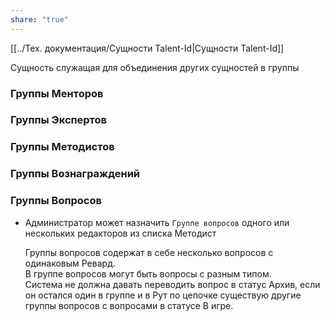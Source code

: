 ```yaml
---
share: "true"
---
```


[[../Тех. документация/Сущности Talent-Id|Сущности Talent-Id]]

Сущность служащая для объединения других сущностей в группы
### Группы Менторов
### Группы Экспертов

### Группы Методистов

### Группы Вознаграждений
### Группы Вопросов
- Администратор может назначить `Группе вопросов` одного или нескольких редакторов из списка Методист

	Группы вопросов содержат в себе несколько вопросов с одинаковым Ревард.  
	В группе вопросов могут быть вопросы с разным типом.  
	Система не должна давать переводить вопрос в статус Архив, если он остался один в группе и в Рут по цепочке существую другие группы вопросов с вопросами в статусе В игре.